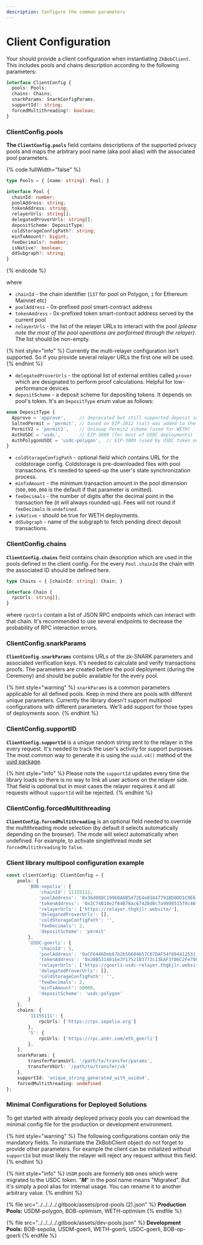 ```yaml
---
description: Configure the common parameters
---
```


# Client Configuration

Your should provide a client configuration when instantiating `ZkBobClient`. This includes pools and chains description according to the following parameters:

```typescript
interface ClientConfig {
  pools: Pools;
  chains: Chains;
  snarkParams: SnarkConfigParams;
  supportId?: string;
  forcedMultithreading?: boolean;
}
```

### ClientConfig.pools

**The `ClientConfig.pools`** field contains descriptions of the supported privacy pools and maps the arbitrary pool name (aka pool alias) with the associated pool parameters.&#x20;

{% code fullWidth="false" %}
```typescript
type Pools = { [name: string]: Pool; }

interface Pool {
  chainId: number;
  poolAddress: string;
  tokenAddress: string;
  relayerUrls: string[];
  delegatedProverUrls: string[];
  depositScheme: DepositType;
  coldStorageConfigPath?: string;
  minTxAmount?: bigint;
  feeDecimals?: number;
  isNative?: boolean;
  ddSubgraph?: string;
}
```
{% endcode %}

where

* `chainId` - the chain identifier (`137` for pool on Polygon, `1` for Ethereum Mainnet etc)
* `poolAddress` - 0x-prefixed pool smart-contract address
* `tokenAddress` - 0x-prefixed token smart-contract address served by the current pool
* `relayerUrls` - the list of the relayer URLs to interact with the pool _(please note the most of the pool operations are performed through the relayer)_. The list should be non-empty.

{% hint style="info" %}
Currently the multi-relayer configuration isn't supported. So if you provide several relayer URLs the first one will be used.
{% endhint %}

* `delegatedProverUrls` - the optional list of external entities called `prover` which are designated to perform proof calculations. Helpful for low-performance devices.
* `depositScheme` - a deposit scheme  for depositing tokens. It depends on pool's token. It's an `DepositType` enum value as follows:

```typescript
enum DepositType {
  Approve = 'approve',     // deprecated but still supported deposit scheme
  SaltedPermit = 'permit', // based on EIP-2612 (salt was added to the signing message)
  PermitV2 = 'permit2',    // Uniswap Permit2 scheme (used for WETH)
  AuthUSDC = 'usdc',       // EIP-3009 (for most of USDC deployments)
  AuthPolygonUSDC = 'usdc-polygon',  // EIP-3009 (used by USDC token on Polygon)
}
```

* `coldStorageConfigPath` - optional field which contains URL for the coldstorage config. Coldstorage is pre-downloaded files with pool transactions. It's needed to speed-up the user's state synchronization process.
* `minTxAmount` - the minimum transaction amount in the pool dimension (`500,000,000` is the default if that parameter is omitted).
* `feeDecimals` - the number of digits after the decimal point in the transaction fee (it will always rounded-up). Fees will not round if `feeDecimals` is `undefined`.
* `isNative` - should be true for WETH deployments.
* `ddSubgraph` - name of the subgraph to fetch pending direct deposit transactions.

### ClientConfig.chains

**`ClientConfig.chains`** field contains chain description which are used in the pools defined in the client config. For the every `Pool.chainId` the chain with the associated ID should be defined here.&#x20;

```typescript
type Chains = { [chainId: string]: Chain; }

interface Chain {
  rpcUrls: string[];
}
```

where `rpcUrls` contain a list of JSON RPC endpoints which can interact with that chain. It's recommended to use several endpoints to decrease the probability of RPC interaction errors.

### ClientConfig.snarkParams

**`ClientConfig.snarkParams`** contains URLs of the zk-SNARK parameters and associated verification keys. It's needed to calculate and verify transactions proofs. The parameters are created before the pool deployment (during the Ceremony) and should be public available for the every pool.

{% hint style="warning" %}
`snarkParams` is a common parameters applicable for all defined pools. Keep in mind there are pools with different unique parameters. Currently the library doesn't support multipool configurations with different parameters. We'll add support for those types of deployments soon.
{% endhint %}

### **ClientConfig.supportID**

**`ClientConfig.supportId`** is a unique random string sent to the relayer in the every request. It's needed to track the user's activity for support purposes. The most common way to generate it is using the `uuid.v4()` method of the [uuid package](https://www.npmjs.com/package/uuid).&#x20;

{% hint style="info" %}
Please note the `supportId` updates every time the library loads so there is no way to link all user actions on the relayer side. That field is optional but in most cases the relayer requires it and all requests without `supportId` will be rejected.
{% endhint %}

### ClientConfig.forcedMultithreading

**`ClientConfig.forcedMultithreading`** is an optional field needed to override the multithreading mode selection (by default it selects automatically depending on the browser). The mode will select automatically when undefined. For example, to activate singlethread mode set `forcedMultithreading` to `false`.

### Client library multipool configuration example

```ts
const clientConfig: ClientConfig = {
    pools: {
        'BOB-sepolia': {
            'chainId': 11155111,
            'poolAddress': '0x3bd088C19960A8B5d72E4e01847791BD0DD1C9E6',
            'tokenAddress': '0x2C74B18e2f84B78ac67428d0c7a9898515f0c46f',
            'relayerUrls': ['https://relayer.thgkjlr.website/'],
            'delegatedProverUrls': [],
            'coldStorageConfigPath': '',
            'feeDecimals': 2,
            'depositScheme': 'permit'
        },
        'USDC-goerli': {
            'chainId': 5,
            'poolAddress': '0xCF6446Deb67b2b56604657C67DAF54f884412531',
            'tokenAddress': '0x28B531401Ee3f17521B3772c13EAF3f86C2Fe780',
            'relayerUrls': ['https://goerli-usdc-relayer.thgkjlr.website'],
            'delegatedProverUrls': [],
            'coldStorageConfigPath': '',
            'feeDecimals': 2,
            'minTxAmount': 50000,
            'depositScheme': 'usdc-polygon'
        }
    },
    chains: {
        '11155111': {
            rpcUrls: ['https://rpc.sepolia.org']
        },
        '5': {
            rpcUrls: ['https://rpc.ankr.com/eth_goerli']
        },
    },
    snarkParams: {
        transferParamsUrl: '/path/to/transfer/params',  
        transferVkUrl: '/path/to/transfer/vk'
    },
    supportId: 'unique_string_generated_with_uuidv4',
    forcedMultithreading: undefined
};
```

### Minimal Configurations for Deployed Solutions

To get started with already deployed privacy pools you can download the minimal config file for the production or development environment.

{% hint style="warning" %}
The following configurations contain only the mandatory fields. To instantiate the ZkBobClient object do not forget to provide other parameters. For example the client can be initialized without `supportId` but most likely the relayer will reject any request without this field.
{% endhint %}

{% hint style="info" %}
`USDM` pools are formerly `BOB` ones which were migrated to the USDC token. "_**M**_" in the pool name means "Migrated". But it's simply a pool alias for internal usage. You can rename it to another arbitrary value.
{% endhint %}

{% file src="../../../../.gitbook/assets/prod-pools (2).json" %}
**Production Pools:** USDM-polygon, BOB-optimism, WETH-optimism
{% endfile %}

{% file src="../../../../.gitbook/assets/dev-pools.json" %}
**Development Pools:** BOB-sepolia, USDM-goerli, WETH-goerli, USDC-goerli, BOB-op-goerli
{% endfile %}
